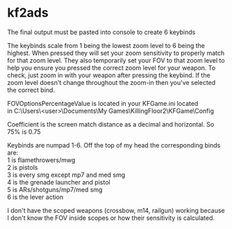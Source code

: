 # kf2ads
The final output must be pasted into console to create 6 keybinds

The keybinds scale from 1 being the lowest zoom level to 6 being the highest. When pressed they will set your zoom sensitivity to properly match for that zoom level. They also temporarily set your FOV to that zoom level to help you ensure you pressed the correct zoom level for your weapon. To check, just zoom in with your weapon after pressing the keybind. If the zoom level doesn't change throughout the zoom-in then you've selected the correct bind.

FOVOptionsPercentageValue is located in your KFGame.ini located in C:\\Users\\\<user\>\\Documents\\My Games\\KillingFloor2\\KFGame\\Config

Coefficient is the screen match distance as a decimal and horizontal. So 75% is 0.75

Keybinds are numpad 1-6. Off the top of my head the corresponding binds are:  
1 is flamethrowers/mwg  
2 is pistols  
3 is every smg except mp7 and med smg  
4 is the grenade launcher and pistol  
5 is ARs/shotguns/mp7/med smg  
6 is the lever action

I don't have the scoped weapons (crossbow, m14, railgun) working because I don't know the FOV inside scopes or how their sensitivity is calculated.
